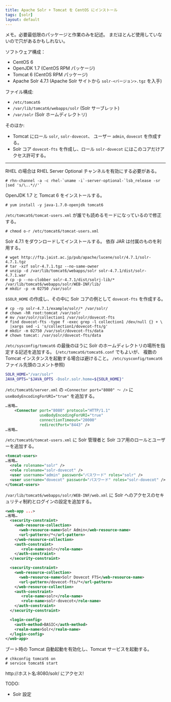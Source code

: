 ```yaml
---
title: Apache Solr + Tomcat を CentOS にインストール
tags: [solr]
layout: default
---
```


メモ。必要最低限のパッケージと作業のみを記述。
まだほとんど使用していないので穴があるかもしれない。

ソフトウェア構成：

  * CentOS 6
  * OpenJDK 1.7 (CentOS RPM パッケージ)
  * Tomcat 6 (CentOS RPM パッケージ)
  * Apache Solr 4.7.1 (Apache Solr サイトから `solr-<バージョン>.tgz` を入手)

ファイル構成:

  * `/etc/tomcat6`
  * `/var/lib/tomcat6/webapps/solr` (Solr サーブレット)
  * `/var/solr` (Solr ホームディレクトリ)

そのほか:

  * Tomcat にロール `solr`, `solr-dovecot`、
    ユーザー `admin`, `dovecot` を作成する。
  * Solr コア `dovecot-fts` を作成し、ロール `solr-dovecot`
    にはこのコアだけアクセス許可する。

* * *

RHEL の場合は RHEL Server Optional チャンネルを有効にする必要がある。

``` console
# rhn-channel -a -c rhel-`uname -i`-server-optional-`lsb_release -sr |sed 's/\..*//'`
```

OpenJDK 1.7 と Tomcat 6 をインストールする。

``` console
# yum install -y java-1.7.0-openjdk tomcat6
```

`/etc/tomcat6/tomcat-users.xml` が誰でも読めるモードになっているので修正する。

``` console
# chmod o-r /etc/tomcat6/tomcat-users.xml
```

Solr 4.7.1 をダウンロードしてインストールする。
依存 JAR は付属のものを利用する。

``` console
# wget http://ftp.jaist.ac.jp/pub/apache/lucene/solr/4.7.1/solr-4.7.1.tgz
# tar -xzf solr-4.7.1.tgz --no-same-owner
# unzip -d /var/lib/tomcat6/webapps/solr solr-4.7.1/dist/solr-4.7.1.war
# cp -p --no-clobber solr-4.7.1/dist/solrj-lib/* /var/lib/tomcat6/webapps/solr/WEB-INF/lib/
# mkdir -p -m 02750 /var/solr
```

`$SOLR_HOME` の作成し、その中に Solr コアの例として `dovecot-fts` を作成する。

```
# cp -rp solr-4.7.1/example/solr/* /var/solr/
# chown -hR root:tomcat /var/solr
# mv /var/solr/collection1 /var/solr/dovecot-fts
# find dovecot-fts -type f -exec grep -l collection1 /dev/null {} + \
  |xargs sed -i 's/collection1/dovecot-fts/g'
# mkdir -m 02750 /var/solr/dovecot-fts/data
# chown tomcat: /var/solr/dovecot-fts/data
```

`/etc/sysconfig/tomcat6` の最後のほうに
Solr のホームディレクトリの場所を指定する記述を追加する。
(`/etc/tomcat6/tomcat6.conf` でもよいが、
複数の Tomcat インスタンスを起動する場合は避けること。
`/etc/sysconfig/tomcat6` ファイル先頭のコメント参照)

``` sh
SOLR_HOME="/var/solr"
JAVA_OPTS="$JAVA_OPTS -Dsolr.solr.home=${SOLR_HOME}"
```

`/etc/tomcat6/server.xml` の
`<Connector port="8080" 〜 />` に `useBodyEncodingForURI="true"` を追加する。

``` xml
…省略…
    <Connector port="8080" protocol="HTTP/1.1"
               useBodyEncodingForURI="true"
               connectionTimeout="20000"
               redirectPort="8443" />
…省略…
```

`/etc/tomcat6/tomcat-users.xml` に Solr
管理者と Solr コア用のロールとユーザーを追加する。

``` xml
<tomcat-users>
…省略…
  <role rolename="solr" />
  <role rolename="solr-dovecot" />
  <user username="admin" password="パスワード" roles="solr" />
  <user username="dovecot" password="パスワード" roles="solr-dovecot" />
</tomcat-users>
```

`/var/lib/tomcat6/webapps/solr/WEB-INF/web.xml` に Solr
へのアクセスのセキュリティ制約とログインの設定を追加する。

``` xml
<web-app ...>
…省略…
  <security-constraint>
    <web-resource-collection>
      <web-resource-name>Solr Admin</web-resource-name>
      <url-pattern>/*</url-pattern>
    </web-resource-collection>
    <auth-constraint>
       <role-name>solr</role-name>
    </auth-constraint>
  </security-constraint>

  <security-constraint>
    <web-resource-collection>
      <web-resource-name>Solr Dovecot FTS</web-resource-name>
      <url-pattern>/dovecot-fts/*</url-pattern>
    </web-resource-collection>
    <auth-constraint>
       <role-name>solr</role-name>
       <role-name>solr-dovecot</role-name>
    </auth-constraint>
  </security-constraint>

  <login-config>
    <auth-method>BASIC</auth-method>
    <realm-name>Solr</realm-name>
  </login-config>
</web-app>
```

ブート時の Tomcat 自動起動を有効化し、Tomcat サービスを起動する。

``` console
# chkconfig tomcat6 on
# service tomcat6 start
```

http://ホスト名:8080/solr/ にアクセス!

TODO:

  * Solr 設定

